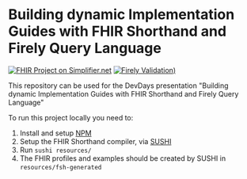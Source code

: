 # Building dynamic Implementation Guides with FHIR Shorthand and Firely Query Language

[![FHIR Project on Simplifier.net](https://img.shields.io/badge/FHIR_project_on_Simplifier.net-ACMEGitHubExample-green)](https://simplifier.net/ACMEGitHubExample) [![Firely Validation)](https://github.com/FirelyTeam/devdays-lets-build-fsh-and-fql/actions/workflows/main.yml/badge.svg)](https://github.com/FirelyTeam/devdays-lets-build-fsh-and-fql/actions/workflows/main.yml)

This repository can be used for the DevDays presentation "Building dynamic Implementation Guides with FHIR Shorthand and Firely Query Language"

To run this project locally you need to:

1. Install and setup [NPM](https://docs.npmjs.com/downloading-and-installing-node-js-and-npm)
1. Setup the FHIR Shorthand compiler, via [SUSHI](https://github.com/FHIR/sushi)
1. Run ``sushi resources/``
1. The FHIR profiles and examples should be created by SUSHI in ``resources/fsh-generated``
